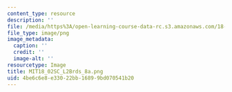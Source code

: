 ```yaml
---
content_type: resource
description: ''
file: /media/https%3A/open-learning-course-data-rc.s3.amazonaws.com/18-02sc-multivariable-calculus-fall-2010/4be6c6e8e33022bb16899bd070541b20_MIT18_02SC_L2Brds_8a.png
file_type: image/png
image_metadata:
  caption: ''
  credit: ''
  image-alt: ''
resourcetype: Image
title: MIT18_02SC_L2Brds_8a.png
uid: 4be6c6e8-e330-22bb-1689-9bd070541b20
---
```

